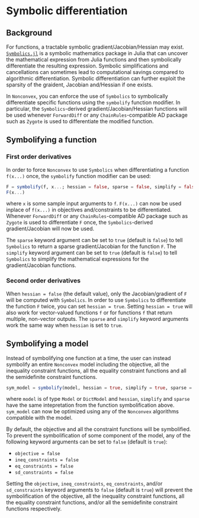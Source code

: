 # Symbolic differentiation

## Background

For functions, a tractable symbolic gradient/Jacobian/Hessian may exist. [`Symbolics.jl`](https://github.com/JuliaSymbolics/Symbolics.jl) is a symbolic mathematics package in Julia that can uncover the mathematical expression from Julia functions and then symbolically differentiate the resulting expression. Symbolic simplifications and cancellations can sometimes lead to computational savings compared to algorithmic differentiation. Symbolic differentiation can further exploit the sparsity of the graident, Jacobian and/Hessian if one exists.

In `Nonconvex`, you can enforce the use of `Symbolics` to symbolically differentiate specific functions using the `symbolify` function modifier. In particular, the `Symbolics`-derived gradient/Jacobian/Hessian functions will be used whenever `ForwardDiff` or any `ChainRules`-compatible AD package such as `Zygote` is used to differentiate the modified function.

## Symbolifying a function

### First order derivatives

In order to force `Nonconvex` to use `Symbolics` when differentiating a function `f(x...)` once, the `symbolify` function modifier can be used:
```julia
F = symbolify(f, x...; hessian = false, sparse = false, simplify = false)
F(x...)
```
where `x` is some sample input arguments to `f`. `F(x...)` can now be used inplace of `f(x...)` in objectives and/constraints to be differentiated. Whenever `ForwardDiff` or any `ChainRules`-compatible AD package such as `Zygote` is used to differentiate `F` once, the `Symbolics`-derived gradient/Jacobian will now be used.

The `sparse` keyword argument can be set to `true` (default is `false`) to tell `Symbolics` to return a sparse gradient/Jacobian for the function `F`. The `simplify` keyword argument can be set to `true` (default is `false`) to tell `Symbolics` to simplify the mathematical expressions for the gradient/Jacobian functions.

### Second order derivatives

When `hessian = false` (the default value), only the Jacobian/gradient of `F` will be computed with `Symbolics`. In order to use `Symbolics` to differentiate the function `F` twice, you can set `hessian = true`. Setting `hessian = true` will also work for vector-valued functions `f` or for functions `f` that return multiple, non-vector outputs. The `sparse` and `simplify` keyword arguments work the same way when `hessian` is set to `true`.

## Symbolifying a model

Instead of symbolifying one function at a time, the user can instead symbolify an entire `Nonconvex` model including the objective, all the inequality constraint functions, all the equality constraint functions and all the semidefinite constraint functions.
```julia
sym_model = symbolify(model, hessian = true, simplify = true, sparse = true)
```
where `model` is of type `Model` or `DictModel` and `hessian`, `simplify` and `sparse` have the same intepretation from the function symbolification above. `sym_model` can now be optimized using any of the `Nonconvex` algorithms compatible with the model.

By default, the objective and all the constraint functions will be symbolified. To prevent the symbolification of some component of the model, any of the following keyword arguments can be set to `false` (default is `true`):
- `objective = false`
- `ineq_constraints = false`
- `eq_constraints = false`
- `sd_constraints = false`

Setting the `objective`, `ineq_constraints`, `eq_constraints`, and/or `sd_constraints` keyword arguments to `false` (default is `true`) will prevent the symbolification of the objective, all the inequality constraint functions, all the equality constraint functions, and/or all the semidefinite constraint functions respectively.
